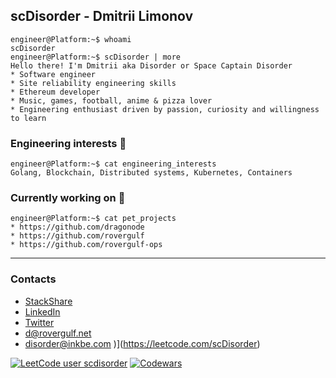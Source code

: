 ## scDisorder - Dmitrii Limonov
```console
engineer@Platform:~$ whoami
scDisorder
engineer@Platform:~$ scDisorder | more
Hello there! I'm Dmitrii aka Disorder or Space Captain Disorder
* Software engineer
* Site reliability engineering skills
* Ethereum developer
* Music, games, football, anime & pizza lover
* Engineering enthusiast driven by passion, curiosity and willingness to learn
```

### Engineering interests  :space_invader:
```console
engineer@Platform:~$ cat engineering_interests
Golang, Blockchain, Distributed systems, Kubernetes, Containers
```

### Currently working on :rocket:
```console
engineer@Platform:~$ cat pet_projects
* https://github.com/dragonode
* https://github.com/rovergulf
* https://github.com/rovergulf-ops
```


---


### Contacts
* [StackShare](https://stackshare.io/scdisorder/main)
* [LinkedIn](https://www.linkedin.com/in/dmitriy-limonov-937912102/)
* [Twitter](https://twitter.com/rzkmonster)
* d@rovergulf.net
* disorder@inkbe.com
)](https://leetcode.com/scDisorder)

[![LeetCode user scdisorder](https://img.shields.io/badge/dynamic/json?style=flat-square&labelColor=black&color=%23ffa116&label=Solved&query=solvedOverTotal&url=https%3A%2F%2Fleetcode-badge.vercel.app%2Fapi%2Fusers%2Fscdisorder&logo=leetcode&logoColor=yellow)](https://leetcode.com/scdisorder/)
[![Codewars](https://www.codewars.com/users/scDisorder/badges/micro)](https://www.codewars.com/users/scDisorder)
